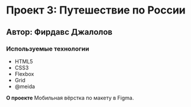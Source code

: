 # Проект 3: Путешествие по России

## Автор: Фирдавс Джалолов

### Используемые технологии

- HTML5
- CSS3
- Flexbox
- Grid
- @meida 

**О проекте**
Мобильная вёрстка по макету в Figma.
